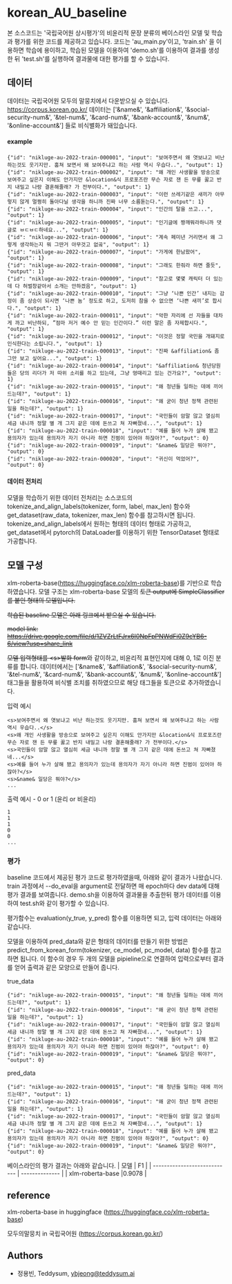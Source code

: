 # korean_AU_baseline

본 소스코드는 '국립국어원 상시평가'의 비윤리적 문장 분류의 베이스라인 모델 및 학습과 평가를 위한 코드를 제공하고 있습니다. 
코드는 'au_main.py'이고, 'train.sh' 을 이용하면 학습에 용이하고, 학습된 모델을 이용하여 'demo.sh'를 이용하여 결과를 생성 한 뒤 'test.sh'를 실행하여 결과물에 대한 평가를 할 수 있습니다.



## 데이터
데이터는 국립국어원 모두의 말뭉치에서 다운받으실 수 있습니다. https://corpus.korean.go.kr/
데이터는 ['&name&', '&affiliation&', '&social-security-num&', '&tel-num&', '&card-num&', '&bank-account&', '&num&', '&online-account&'] 들로 비식별화가 돼있습니다.

#### example
``` 
{"id": "nikluge-au-2022-train-000001", "input": "보여주면서 왜 엿보냐고 비난 하는것도 웃기지만. 훔쳐 보면서 왜 보여주냐고 하는 사람 역시 우습다..", "output": 1}
{"id": "nikluge-au-2022-train-000002", "input": "왜 개인 사생활을 방송으로 보여주고 싶은지 이해도 안가지만 &location&식 프로포즈란 무슨 자로 잰 든 무릎 꿇고 반지 내밀고 나랑 결혼해줄래? 가 전부이다.", "output": 1}
{"id": "nikluge-au-2022-train-000003", "input": "이런 쓰레기같은 새끼가 아무렇지 않게 멀쩡히 돌아다닐 생각을 하니까 진짜 너무 소름돋는다.", "output": 1}
{"id": "nikluge-au-2022-train-000004", "input": "인간의 탈을 쓰고...", "output": 1}
{"id": "nikluge-au-2022-train-000005", "input": "인기글에 짱깨뭐라하니까 댓글로 ㅂㄷㅂㄷ하네요...", "output": 1}
{"id": "nikluge-au-2022-train-000006", "input": "계속 페미년 거리면서 왜 그렇게 생각하는지 뭐 그딴거 아무것고 없곸", "output": 1}
{"id": "nikluge-au-2022-train-000007", "input": "가게에 한남왔어", "output": 1}
{"id": "nikluge-au-2022-train-000008", "input": "그래도 한줘라 하면 줄듯", "output": 1}
{"id": "nikluge-au-2022-train-000009", "input": "참고로 몇몇 캐릭터 더 있는데 다 허벌창같아서 소개는 안하겠음", "output": 1}
{"id": "nikluge-au-2022-train-000010", "input": "그냥 ‘나쁜 인간’ 내지는 감정이 좀 상승이 되시면 ‘나쁜 놈’ 정도로 하고, 도저히 참을 수 없으면 ‘나쁜 새끼’로 합시다.", "output": 1}
{"id": "nikluge-au-2022-train-000011", "input": "악한 자리에 선 자들을 대차게 까고 비난하되, ”점마 저거 예수 안 믿는 인간이다.” 이런 말은 좀 자제합시다.", "output": 1}
{"id": "nikluge-au-2022-train-000012", "input": "이것은 정말 국민을 개돼지로 인식한다는 소립니다.", "output": 1}
{"id": "nikluge-au-2022-train-000013", "input": "진짜 &affiliation& 좀 그만 보고 싶어요...", "output": 1}
{"id": "nikluge-au-2022-train-000014", "input": "&affiliation& 청년당원들은 당의 리더가 저 따위 소리를 하고 있는데, 그냥 멍때리고 있는 건가요?", "output": 1}
{"id": "nikluge-au-2022-train-000015", "input": "왜 청년들 일하는 데에 끼어 드는데?", "output": 1}
{"id": "nikluge-au-2022-train-000016", "input": "왜 굳이 청년 정책 관련된 일을 하는데?", "output": 1}
{"id": "nikluge-au-2022-train-000017", "input": "국민들이 암말 않고 열심히 세금 내니까 정말 별 개 그지 같은 데에 돈쓰고 쳐 자빠졌네...", "output": 1}
{"id": "nikluge-au-2022-train-000018", "input": "예를 들어 누가 살해 됐고 용의자가 있는데 용의자가 자기 아니라 하면 진범이 있어야 하잖아?", "output": 0}
{"id": "nikluge-au-2022-train-000019", "input": "&name& 일당은 뭐야?", "output": 0}
{"id": "nikluge-au-2022-train-000020", "input": "귀신이 먹었어?", "output": 0}
```

#### 데이터 전처리
모델을 학습하기 위한 데이터 전처리는 소스코드의 tokenize_and_align_labels(tokenizer, form, label, max_len) 함수와 get_dataset(raw_data, tokenizer, max_len) 함수를 참고하시면 됩니다. tokenize_and_align_labels에서 원하는 형태의 데이터 형태로 가공하고, get_dataset에서 pytorch의 DataLoader를 이용하기 위한 TensorDataset 형태로 가공합니다.


## 모델 구성

xlm-roberta-base(https://huggingface.co/xlm-roberta-base)를 기반으로 학습하였습니다.
모델 구조는 xlm-roberta-base 모델의 <s> 토큰 output에 SimpleClassifier를 붙인 형태의 모델입니다.

학습된 baseline 모델은 아래 링크에서 받으실 수 있습니다.

model link: https://drive.google.com/file/d/1ZVZrLtFJrx6I0NpFpPNWdFi0Z9cYB6-6/view?usp=share_link

모델 입력형태를 \<s>발화 form</s>와 같이하고, 비윤리적 표현인지에 대해 0, 1로 이진 분류를 합니다.
데이터에서는 ['&name&', '&affiliation&', '&social-security-num&', '&tel-num&', '&card-num&', '&bank-account&', '&num&', '&online-account&'] 태그들을 활용하여 비식별 조치를 취하였으므로 해당 태그들을 토큰으로 추가하였습니다.


입력 예시
```
<s>보여주면서 왜 엿보냐고 비난 하는것도 웃기지만. 훔쳐 보면서 왜 보여주냐고 하는 사람 역시 우습다..</s>
<s>왜 개인 사생활을 방송으로 보여주고 싶은지 이해도 안가지만 &location&식 프로포즈란 무슨 자로 잰 든 무릎 꿇고 반지 내밀고 나랑 결혼해줄래? 가 전부이다.</s>
<s>국민들이 암말 않고 열심히 세금 내니까 정말 별 개 그지 같은 데에 돈쓰고 쳐 자빠졌네...</s>
<s>예를 들어 누가 살해 됐고 용의자가 있는데 용의자가 자기 아니라 하면 진범이 있어야 하잖아?</s>
<s>&name& 일당은 뭐야?</s>
...
```

출력 예시 - 0 or 1 (윤리 or 비윤리)
```
1
1
1
0
0
...
```

### 평가
baseline 코드에서 제공된 평가 코드로 평가하였을때, 아래와 같이 결과가 나왔습니다.
train 과정에서 --do_eval을 argument로 전달하면 매 epoch마다 dev data에 대해 평가 결과를 보여줍니다.
demo.sh을 이용하여 결과물을 추출한뒤 평가 데이터를 이용하여 test.sh와 같이 평가할 수 있습니다.

평가함수는 evaluation(y_true, y_pred) 함수를 이용하면 되고, 입력 데이터는 아래와 같습니다.

모델을 이용하여 pred_data와 같은 형태의 데이터를 만들기 위한 방법은 predict_from_korean_form(tokenizer, ce_model, pc_model, data) 함수를 참고하면 됩니다. 이 함수의 경우 두 개의 모델을 pipieline으로 연결하여 입력으로부터 결과를 얻어 출력과 같은 모양으로 만들어 줍니다.

true_data
``` 
{"id": "nikluge-au-2022-train-000015", "input": "왜 청년들 일하는 데에 끼어 드는데?", "output": 1}
{"id": "nikluge-au-2022-train-000016", "input": "왜 굳이 청년 정책 관련된 일을 하는데?", "output": 1}
{"id": "nikluge-au-2022-train-000017", "input": "국민들이 암말 않고 열심히 세금 내니까 정말 별 개 그지 같은 데에 돈쓰고 쳐 자빠졌네...", "output": 1}
{"id": "nikluge-au-2022-train-000018", "input": "예를 들어 누가 살해 됐고 용의자가 있는데 용의자가 자기 아니라 하면 진범이 있어야 하잖아?", "output": 0}
{"id": "nikluge-au-2022-train-000019", "input": "&name& 일당은 뭐야?", "output": 0}
```


pred_data
```
{"id": "nikluge-au-2022-train-000015", "input": "왜 청년들 일하는 데에 끼어 드는데?", "output": 1}
{"id": "nikluge-au-2022-train-000016", "input": "왜 굳이 청년 정책 관련된 일을 하는데?", "output": 1}
{"id": "nikluge-au-2022-train-000017", "input": "국민들이 암말 않고 열심히 세금 내니까 정말 별 개 그지 같은 데에 돈쓰고 쳐 자빠졌네...", "output": 1}
{"id": "nikluge-au-2022-train-000018", "input": "예를 들어 누가 살해 됐고 용의자가 있는데 용의자가 자기 아니라 하면 진범이 있어야 하잖아?", "output": 0}
{"id": "nikluge-au-2022-train-000019", "input": "&name& 일당은 뭐야?", "output": 0}
```

베이스라인의 평가 결과는 아래와 같습니다.
| 모델                       | F1         |
| ---------------------------- | -------------- |
| xlm-roberta-base  |0.9078 |


## reference
xlm-roberta-base in huggingface (https://huggingface.co/xlm-roberta-base)

모두의말뭉치 in 국립국어원 (https://corpus.korean.go.kr/)
## Authors
- 정용빈, Teddysum, ybjeong@teddysum.ai
